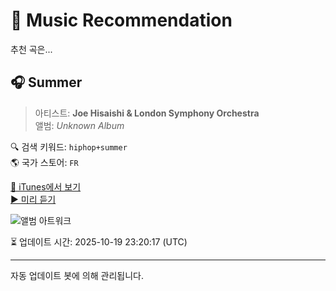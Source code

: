 
# 🎵 Music Recommendation

추천 곡은...

## 🎧 Summer  
> 아티스트: **Joe Hisaishi & London Symphony Orchestra**  
> 앨범: _Unknown Album_  

🔍 검색 키워드: `hiphop+summer`  
🌎 국가 스토어: `FR`

[🔗 iTunes에서 보기](https://music.apple.com/fr/music-video/summer/1495039274?uo=4)  
[▶️ 미리 듣기](https://video-ssl.itunes.apple.com/itunes-assets/Video123/v4/a2/57/e4/a257e467-c9b7-961a-2bdf-ebf4d9f31367/mzvf_16888117456472645119.1920w.h264lc.U.p.m4v)

![앨범 아트워크](https://is1-ssl.mzstatic.com/image/thumb/Video113/v4/0d/31/47/0d314759-66bd-d05e-dc23-75b77c519338/19UM1IM15508.crop.jpg/100x100bb.jpg)

⏳ 업데이트 시간: 2025-10-19 23:20:17 (UTC)

---
자동 업데이트 봇에 의해 관리됩니다.

